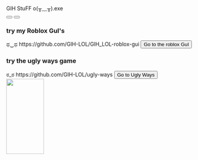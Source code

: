 <style>
body {
  background-image: url('https://cdn.discordapp.com/attachments/767055759389098034/1288728226725888072/cool-frutiger-metro-wallpapers-i-found-on-deviantart-v0-lkg8vsf0a1bc1.png?ex=66f63d30&is=66f4ebb0&hm=6cd96fa39e25951ed6c156e961cd077500252f16b756fa9a5ef0fdffe06b5455&');
  background-repeat: no-repeat;
  background-attachment: fixed; 
  background-size: 100% 100%;
}
</style>
<link rel="icon" type="image/png" href="/favicon.png"/>
<link rel="icon" type="image/png" href="https://cdn.discordapp.com/attachments/767055759389098034/1288732332425084928/pixil-frame-0_1.png?ex=66f64103&is=66f4ef83&hm=7c7366a01ec6a94c9962fe45b72c9019fe839fab0e403db955cff53400d916d7&"/>

<div class="background">
  <div class="window glass active" style="max-width: 100%; --window-background-color: #805ba5;">
    <div class="title-bar">
      <div class="title-bar-text">GIH StuFF o(╥﹏╥).exe</div>
      <div class="title-bar-controls">
        <button aria-label="Minimize"></button>
        <button aria-label="Close"></button>
      </div>
    </div>
    <div class="window-body has-space">

</div>
<link rel="stylesheet" href="https://unpkg.com/7.css">
<body>
<div>
<div role="progressbar" class="marquee"></div>
<h3>try my Roblox GuI's</h3>ಥ‿ಥ
   https://github.com/GIH-LOL/GIH_LOL-roblox-gui
   <a href="https://github.com/GIH-LOL/GIH_LOL-roblox-gui" class="button"><button>Go to the roblox GuI</button></a>
</div>
<div role="progressbar" class="marquee"></div>
<div>
<h3>try the ugly ways game</h3>ಠ_ಠ	
   https://github.com/GIH-LOL/ugly-ways
   <a href="https://github.com/GIH-LOL/ugly-ways" class="button"><button>Go to Ugly Ways</button></a>
</div>
<div role="progressbar" class="marquee"></div>

<img src="https://cdn.discordapp.com/attachments/767055759389098034/1288712968002998282/pixil-gif-drawing.gif?ex=66f62efa&is=66f4dd7a&hm=ade4344695d653eb18f4f7333d7153859effeba6beb7fbe67f92d7aad3207e40&" width="100" height="200">
</body>










